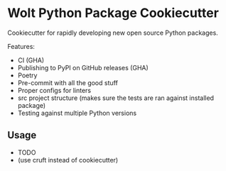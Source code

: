 # Wolt Python Package Cookiecutter
Cookiecutter for rapidly developing new open source Python packages.

Features:
* CI (GHA)
* Publishing to PyPI on GitHub releases (GHA)
* Poetry
* Pre-commit with all the good stuff
* Proper configs for linters
* src project structure (makes sure the tests are ran against installed package)
* Testing against multiple Python versions


## Usage
* TODO
* (use cruft instead of cookiecutter)
